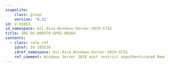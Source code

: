 ```yaml
---
scapolite:
    class: group
    version: '0.51'
id: V-93453
id_namespace: mil.disa.Windows-Server-2019-STIG
title: SRG-OS-000379-GPOS-00164
contents:
  - class: rule_ref
    idref: SV-103539
    idref_namespace: mil.disa.Windows-Server-2019-STIG
    ref_comment: Windows Server 2019 must restrict unauthenticated Remote Pr ...
---
```


